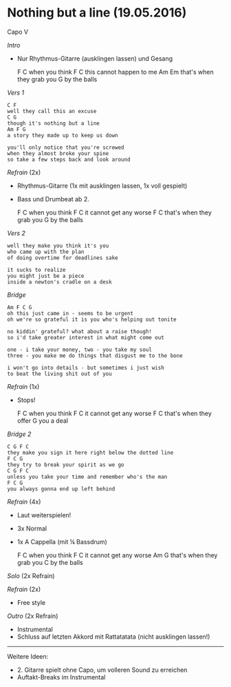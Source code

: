 Nothing but a line (19.05.2016)
===============================

Capo V

*Intro*

* Nur Rhythmus-Gitarre (ausklingen lassen) und Gesang


	F C
	when you think
	F C
	this cannot happen to me
	Am Em
	that's when they grab you
	G
	by the balls

*Vers 1*

	C F
	well they call this an excuse
	C G
	though it's nothing but a line
	Am F G
	a story they made up to keep us down

	you'll only notice that you're screwed
	when they almost broke your spine
	so take a few steps back and look around

*Refrain* (2x)

* Rhythmus-Gitarre (1x mit ausklingen lassen, 1x voll gespielt)
* Bass und Drumbeat ab 2.


	F C
	when you think
	F C
	it cannot get any worse
	F C
	that's when they grab you
	G
	by the balls

*Vers 2*

	well they make you think it's you
	who came up with the plan
	of doing overtime for deadlines sake

	it sucks to realize
	you might just be a piece
	inside a newton's cradle on a desk

*Bridge*

	Am F C G
	oh this just came in - seems to be urgent
	oh we're so grateful it is you who's helping out tonite

	no kiddin' grateful? what about a raise though!
	so i'd take greater interest in what might come out

	one - i take your money, two - you take my soul
	three - you make me do things that disgust me to the bone

	i won't go into details - but sometimes i just wish
	to beat the living shit out of you

*Refrain* (1x)

* Stops!

	F C
	when you think
	F C
	it cannot get any worse
	F C
	that's when they offer
	G
	you a deal

*Bridge 2*

	C G F C
	they make you sign it here right below the dotted line
	F C G
	they try to break your spirit as we go
	C G F C
	unless you take your time and remember who's the man
	F C G
	you always gonna end up left behind

*Refrain* (4x)

* Laut weiterspielen!
* 3x Normal
* 1x A Cappella (mit ¼ Bassdrum)

	F C
	when you think
	F C
	it cannot get any worse
	Am G
	that's when they grab you
	C
	by the balls

*Solo* (2x Refrain)

*Refrain* (2x)

* Free style

*Outro* (2x Refrain)

* Instrumental
* Schluss auf letzten Akkord mit Rattatatata (nicht ausklingen lassen!)

----

Weitere Ideen:

* 2\. Gitarre spielt ohne Capo, um volleren Sound zu erreichen
* Auftakt-Breaks im Instrumental

